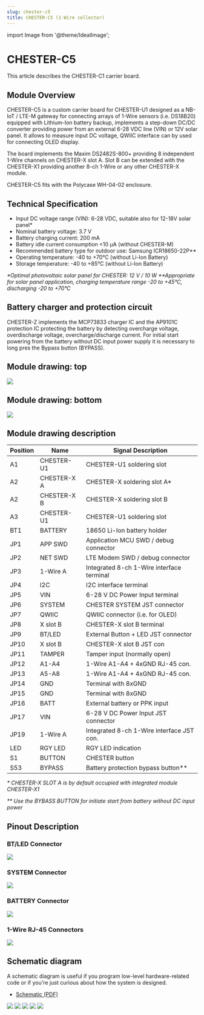```yaml
---
slug: chester-c5
title: CHESTER-C5 (1-Wire collector)
---
```

import Image from '@theme/IdealImage';

# CHESTER-C5
This article describes the CHESTER-C1 carrier board.

## Module Overview

CHESTER-C5 is a custom carrier board for CHESTER-U1 designed as a NB-IoT / LTE-M gateway for connecting arrays of 1-Wire sensors (i.e. DS18B20) equipped with Lithium-Ion battery backup, implements a step-down DC/DC converter providing power from an external 6-28 VDC line (VIN) or 12V solar panel. It allows to measure input DC voltage, QWIIC interface can by used for connecting OLED display.

The board implements the Maxim DS2482S-800+ providing 8 independent 1-Wire channels on CHESTER-X slot A. Slot B can be extended with the CHESTER-X1 providing another 8-ch 1-Wire or any other CHESTER-X module.

CHESTER-C5 fits with the Polycase WH-04-02 enclosure.

## Technical Specification

* Input DC voltage range (VIN): 6-28 VDC, suitable also for 12-18V solar panel*
* Nominal battery voltage: 3.7 V
* Battery charging current: 200 mA
* Battery idle current consumption <10 μA (without CHESTER-M)
* Recommended battery type for outdoor use: Samsung ICR18650-22P**
* Operating temperature: -40 to +70°C (without Li-Ion Battery)
* Storage temperature: -40 to +85°C (without Li-Ion Battery)

_\*Optimal photovoltaic solar panel for CHESTER: 12 V / 10 W_
_\**Appropriate for solar panel application, charging temperature range -20 to +45°C, discharging -20 to +70°C_

## Battery charger and protection circuit
CHESTER-Z implements the MCP73833 charger IC and the AP9101C protection IC protecting the battery by detecting overcharge voltage, overdischarge voltage, overcharge/discharge current. For initial start powering from the battery without DC input power supply it is necessary to long pres the Bypass button (BYPASS).

## Module drawing: top

![](chester-c5-top.png)

## Module drawing: bottom

![](chester-c5-bot.png)

## Module drawing description

| Position | Name        | Signal Description                        |
| -------- | ----------- | ----------------------------------------- |
| A1       | CHESTER-U1  | CHESTER-U1 soldering slot                 |
| A2       | CHESTER-X A | CHESTER-X soldering slot A*               |
| A2       | CHESTER-X B | CHESTER-X soldering slot B                |
| A3       | CHESTER-U1  | CHESTER-U1 soldering slot                 |
| BT1      | BATTERY     | 18650 Li-Ion battery holder               |
| JP1      | APP SWD     | Application MCU SWD / debug connector     |
| JP2      | NET SWD     | LTE Modem SWD / debug connector           |
| JP3      | 1-Wire A    | Integrated 8-ch 1-Wire interface terminal |
| JP4      | I2C         | I2C interface terminal                    |
| JP5      | VIN         | 6-28 V DC Power Input terminal            |
| JP6      | SYSTEM      | CHESTER SYSTEM JST connector              |
| JP7      | QWIIC       | QWIIC connector (i.e. for OLED)           |
| JP8      | X slot B    | CHESTER-X slot B terminal                 |
| JP9      | BT/LED      | External Button + LED JST connector       |
| JP10     | X slot B    | CHESTER-X slot B JST con                  |
| JP11     | TAMPER      | Tamper input (normally open)              |
| JP12     | A1-A4       | 1-Wire A1-A4 + 4xGND RJ-45 con.           |
| JP13     | A5-A8       | 1-Wire A1-A4 + 4xGND RJ-45 con.           |
| JP14     | GND         | Terminal with 8xGND                       |
| JP15     | GND         | Terminal with 8xGND                       |
| JP16     | BATT        | External battery or PPK input             |
| JP17     | VIN         | 6-28 V DC Power Input JST connector       |
| JP19     | 1-Wire A    | Integrated 8-ch 1-Wire interface JST con. |
| LED      | RGY LED     | RGY LED indication                        |
| S1       | BUTTON      | CHESTER button                            |
| S53      | BYPASS      | Battery protection bypass button**        |

_\* CHESTER-X SLOT A is by default occupied with integrated module CHESTER-X1_

_\** Use the BYBASS BUTTON for initiate start from battery without DC input power_

## Pinout Description

### BT/LED Connector

![](btn-ext.png)

### SYSTEM Connector

![](system.png)

### BATTERY Connector

![](batt.png)

### 1-Wire RJ-45 Connectors

![](rj-45.png)

## Schematic diagram

A schematic diagram is useful if you program low-level hardware-related code or if you're just curious about how the system is designed.

- [Schematic (PDF)](schematics/hio-chester-c5-r1.1.pdf)

<!--
- [TODO Interactive PCB connector, part, testpoint and signal browser]
-->

![](schematics/hio-chester-c5-r1.1-1.png)
![](schematics/hio-chester-c5-r1.1-2.png)
![](schematics/hio-chester-c5-r1.1-3.png)
![](schematics/hio-chester-c5-r1.1-4.png)
![](schematics/hio-chester-c5-r1.1-5.png)

